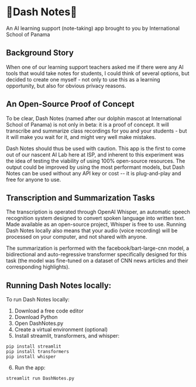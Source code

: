# 🐬Dash Notes📝
An AI learning support (note-taking) app brought to you by International School of Panama


## Background Story
When one of our learning support teachers asked me if there were any AI tools that would take notes for students, I could think of several options, but decided to create one myself - not only to use this as a learning opportunity, but also for obvious privacy reasons.

## An Open-Source Proof of Concept
To be clear, Dash Notes (named after our dolphin mascot at International School of Panama) is not only in beta: it is a proof of concept. It will transcribe and summarize class recordings for you and your students - but it will make you wait for it, and might very well make mistakes.

Dash Notes should thus be used with caution. This app is the first to come out of our nascent AI Lab here at ISP, and inherent to this experiment was the idea of testing the viability of using 100% open-source resources. The output could be improved by using the most performant models, but Dash Notes can be used without any API key or cost -- it is plug-and-play and free for anyone to use.

## Transcription and Summarization Tasks
The transcription is operated through OpenAI Whisper, an automatic speech recognition system designed to convert spoken language into written text. Made available as an open-source project, Whisper is free to use. Running Dash Notes locally also means that your audio (voice recording) will be processed on your computer, and not shared with anyone.

The summarization is performed with the facebook/bart-large-cnn model, a bidirectional and auto-regressive transformer specifically designed for this task (the model was fine-tuned on a dataset of CNN news articles and their corresponding highlights). 

## Running Dash Notes locally:

To run Dash Notes locally:
1) Download a free code editor
2) Download Python
3) Open DashNotes.py
4) Create a virtual environment (optional)
5) Install streamlit, transformers, and whisper:
   
```
pip install streamlit
pip install transformers
pip install whisper
```

6) Run the app:

```
streamlit run DashNotes.py
```

